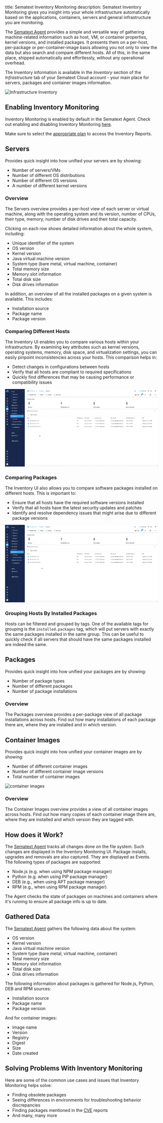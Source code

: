 title: Sematext Inventory Monitoring
description: Sematext Inventory Monitoring gives you insight into your whole infrastructure automatically based on the applications, containers, servers and general infrastructure you are monitoring.

The [Sematext Agent](../agents/sematext-agent) provides a simple and versatile way of gathering machine-related information such as host, VM, or container properties, kernel versions, and installed packages. It presents them on a per-host, per-package or per-container-image basis allowing you not only to view the data but also search and compare different hosts. All of this, in the same place, shipped automatically and effortlessly, without any operational overhead.

The Inventory information is available in the *Inventory* section of the *Infrastructure* tab of your Sematext Cloud account - your main place for servers, packages and container images information.

![Infrastructure Inventory](../images/monitoring/infra-inventory.gif)

## Enabling Inventory Monitoring

Inventory Monitoring is enabled by default in the Sematext Agent. Check out enabling and disabling Inventory Monitoring [here](../agents/sematext-agent/packages/configuration/). 

Make sure to select the [appropriate plan](https://sematext.com/pricing/#infrastructure) to access the Inventory Reports.

## Servers

Provides quick insight into how unified your servers are by showing:

- Number of servers/VMs
- Number of different OS distributions
- Number of different OS versions
- A number of different kernel versions

### Overview

The Servers overview provides a per-host view of each server or virtual machine, along with the operating system and its version, number of CPUs, their type, memory, number of disk drives and their total capacity.

Clicking on each row shows detailed information about the whole system, including:

- Unique identifier of the system
- OS version
- Kernel version
- Java virtual machine version
- System type (bare metal, virtual machine, container)
- Total memory size
- Memory slot information
- Total disk size
- Disk drives information

In addition, an overview of all the installed packages on a given system is available. This includes:

- Installation source
- Package name
- Package version

### Comparing Different Hosts

The Inventory UI enables you to compare various hosts within your infrastructure. By examining key attributes such as kernel versions, operating systems, memory, disk space, and virtualization settings, you can easily pinpoint inconsistencies across your hosts. This comparison helps in:

- Detect changes in configurations between hosts
- Verify that all hosts are compliant to required specifications
- Quickly find differences that may be causing performance or compatibility issues


![compare hosts](../images/monitoring/inventory-compare-servers.gif)

### Comparing Packages

The Inventory UI also allows you to compare software packages installed on different hosts. This is important to:

- Ensure that all hosts have the required software versions installed
- Verify that all hosts have the latest security updates and patches
- Identify and resolve dependency issues that might arise due to different package versions

![compare hosts](../images/monitoring/inventory-compare-packages.gif)

### Grouping Hosts By Installed Packages

Hosts can be filtered and grouped by tags. One of the available tags for grouping is the `installed.packages` tag, which will put servers with exactly the same packages installed in the same group. This can be useful to quickly check if all servers that should have the same packages installed are indeed the same.

## Packages

Provides quick insight into how unified your packages are by showing:

- Number of package types
- Number of different packages
- Number of package installations

### Overview

The Packages overview provides a per-package view of all package installations across hosts. Find out how many installations of each package there are, where they are installed and in which version.

## Container Images

Provides quick insight into how unified your container images are by showing:

- Number of different container images
- Number of different container image versions
- Total number of container images

![container images](../images/monitoring/infra-inventory-containers.gif)

### Overview

The Container Images overview provides a view of all container images across hosts. Find out how many copies of each container image there are, where they are installed and which version they are tagged with.

## How does it Work?

The [Sematext Agent](../agents/sematext-agent) tracks all changes done on the file system. Such changes are displayed in the Inventory Monitoring UI. Package installs, upgrades and removals are also captured. They are displayed as Events. The following types of packages are supported:

- Node.js (e.g. when using NPM package manager)
- Python (e.g. when using PIP package manager)
- DEB (e.g., when using APT package manager)
- RPM (e.g., when using RPM package manager)

The Agent checks the state of packages on machines and containers where it's running to ensure all package info is up to date.

## Gathered Data

The [Sematext Agent](../agents/sematext-agent) gathers the following data about the system:

- OS version
- Kernel version
- Java virtual machine version
- System type (bare metal, virtual machine, container)
- Total memory size
- Memory slot information
- Total disk size
- Disk drives information

The following information about packages is gathered for Node.js, Python, DEB and RPM sources:

- Installation source
- Package name
- Package version

And for container images:
- Image name
- Version
- Registry
- Digest
- Size
- Date created

## Solving Problems With Inventory Monitoring

Here are some of the common use cases and issues that Inventory Monitoring helps solve:

- Finding obsolete packages
- Seeing differences in environments for troubleshooting behavior discrepancies
- Finding packages mentioned in the [CVE](https://en.wikipedia.org/wiki/Common_Vulnerabilities_and_Exposures) reports
- And many, many more

